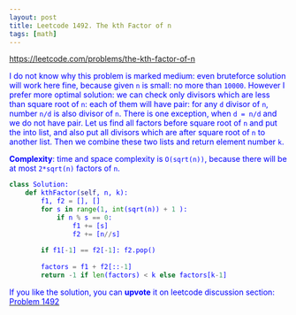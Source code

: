 ```yaml
---
layout: post
title: Leetcode 1492. The kth Factor of n
tags: [math]
---
```


<a href="https://leetcode.com/problems/the-kth-factor-of-n"> <font color = blue>https://leetcode.com/problems/the-kth-factor-of-n

I do not know why this problem is marked medium: even bruteforce solution will work here fine, because given `n` is small: no more than `10000`. However I prefer more optimal solution: we can check only divisors which are less than square root of `n`: each of them will have pair: for any `d` divisor of `n`, number `n/d` is also divisor of `n`. There is one exception, when `d = n/d` and we do not have pair. Let us find all factors before square root of `n` and put the into list, and also put all divisors which are after square root of `n` to another list. Then we combine these two lists and return element number `k`.

**Complexity**: time and space complexity is `O(sqrt(n))`, because there will be at most `2*sqrt(n)` factors of `n`.

```python
class Solution:
    def kthFactor(self, n, k):
        f1, f2 = [], []
        for s in range(1, int(sqrt(n)) + 1 ):
            if n % s == 0:
                f1 += [s]
                f2 += [n//s]
                
        if f1[-1] == f2[-1]: f2.pop()
            
        factors = f1 + f2[::-1]
        return -1 if len(factors) < k else factors[k-1]
```

If you like the solution, you can **upvote** it on leetcode discussion section:<a href="https://leetcode.com/problems/the-kth-factor-of-n/discuss/959365/python-o(sqrt(n))-solution-explained"> <font color = blue>Problem 1492
